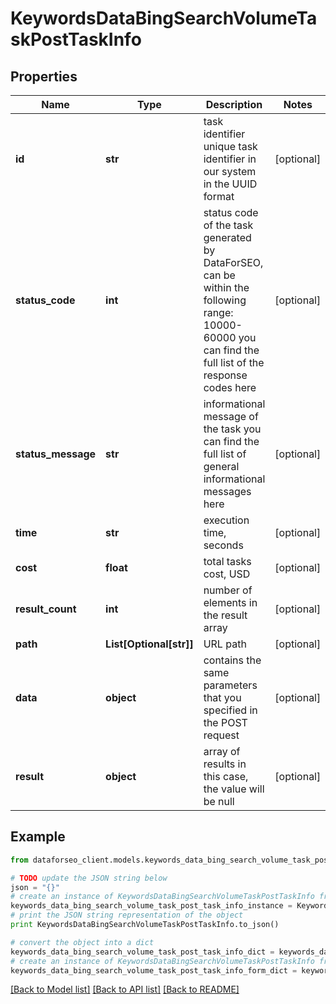 # KeywordsDataBingSearchVolumeTaskPostTaskInfo


## Properties

Name | Type | Description | Notes
------------ | ------------- | ------------- | -------------
**id** | **str** | task identifier unique task identifier in our system in the UUID format | [optional] 
**status_code** | **int** | status code of the task generated by DataForSEO, can be within the following range: 10000-60000 you can find the full list of the response codes here | [optional] 
**status_message** | **str** | informational message of the task you can find the full list of general informational messages here | [optional] 
**time** | **str** | execution time, seconds | [optional] 
**cost** | **float** | total tasks cost, USD | [optional] 
**result_count** | **int** | number of elements in the result array | [optional] 
**path** | **List[Optional[str]]** | URL path | [optional] 
**data** | **object** | contains the same parameters that you specified in the POST request | [optional] 
**result** | **object** | array of results in this case, the value will be null | [optional] 

## Example

```python
from dataforseo_client.models.keywords_data_bing_search_volume_task_post_task_info import KeywordsDataBingSearchVolumeTaskPostTaskInfo

# TODO update the JSON string below
json = "{}"
# create an instance of KeywordsDataBingSearchVolumeTaskPostTaskInfo from a JSON string
keywords_data_bing_search_volume_task_post_task_info_instance = KeywordsDataBingSearchVolumeTaskPostTaskInfo.from_json(json)
# print the JSON string representation of the object
print KeywordsDataBingSearchVolumeTaskPostTaskInfo.to_json()

# convert the object into a dict
keywords_data_bing_search_volume_task_post_task_info_dict = keywords_data_bing_search_volume_task_post_task_info_instance.to_dict()
# create an instance of KeywordsDataBingSearchVolumeTaskPostTaskInfo from a dict
keywords_data_bing_search_volume_task_post_task_info_form_dict = keywords_data_bing_search_volume_task_post_task_info.from_dict(keywords_data_bing_search_volume_task_post_task_info_dict)
```
[[Back to Model list]](../README.md#documentation-for-models) [[Back to API list]](../README.md#documentation-for-api-endpoints) [[Back to README]](../README.md)


